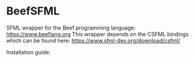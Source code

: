 # BeefSFML
SFML wrapper for the Beef programming language: https://www.beeflang.org
This wrapper depends on the CSFML bindings which can be found here: https://www.sfml-dev.org/download/csfml/

Installation guide:
